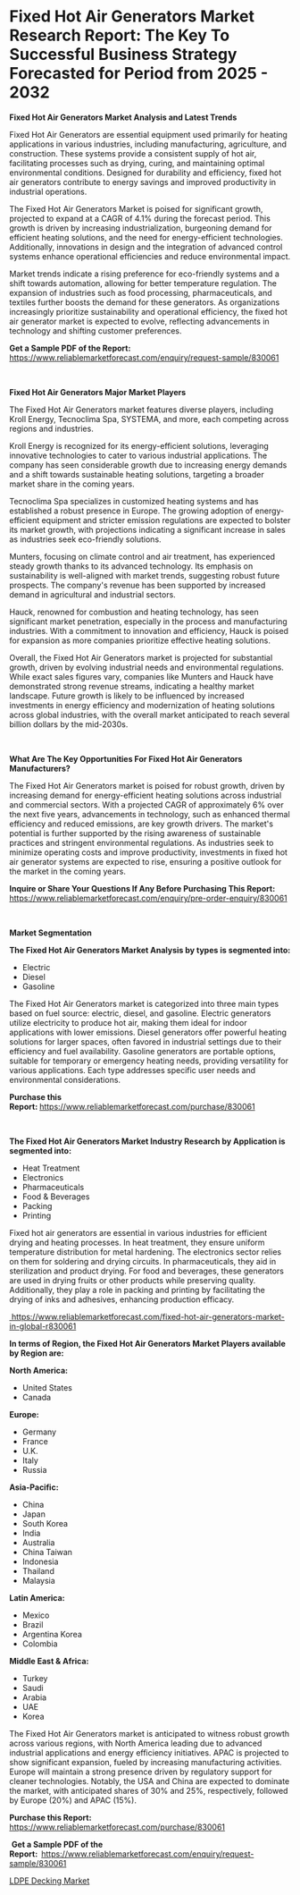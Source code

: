 <p><h1>Fixed Hot Air Generators Market Research Report: The Key To Successful Business Strategy Forecasted for Period from 2025 - 2032</h1></p><p><strong>Fixed Hot Air Generators Market Analysis and Latest Trends</strong></p>
<p><p>Fixed Hot Air Generators are essential equipment used primarily for heating applications in various industries, including manufacturing, agriculture, and construction. These systems provide a consistent supply of hot air, facilitating processes such as drying, curing, and maintaining optimal environmental conditions. Designed for durability and efficiency, fixed hot air generators contribute to energy savings and improved productivity in industrial operations.</p><p>The Fixed Hot Air Generators Market is poised for significant growth, projected to expand at a CAGR of 4.1% during the forecast period. This growth is driven by increasing industrialization, burgeoning demand for efficient heating solutions, and the need for energy-efficient technologies. Additionally, innovations in design and the integration of advanced control systems enhance operational efficiencies and reduce environmental impact.</p><p>Market trends indicate a rising preference for eco-friendly systems and a shift towards automation, allowing for better temperature regulation. The expansion of industries such as food processing, pharmaceuticals, and textiles further boosts the demand for these generators. As organizations increasingly prioritize sustainability and operational efficiency, the fixed hot air generator market is expected to evolve, reflecting advancements in technology and shifting customer preferences.</p></p>
<p><strong>Get a Sample PDF of the Report:&nbsp;</strong> <a href="https://www.reliablemarketforecast.com/enquiry/request-sample/830061?utm_campaign=2439&utm_medium=2&utm_source=Github&utm_content=ia&utm_term=25032025&utm_id=fixed-hot-air-generators">https://www.reliablemarketforecast.com/enquiry/request-sample/830061</a></p>
<p>&nbsp;</p>
<p><strong>Fixed Hot Air Generators Major Market Players</strong></p>
<p><p>The Fixed Hot Air Generators market features diverse players, including Kroll Energy, Tecnoclima Spa, SYSTEMA, and more, each competing across regions and industries. </p><p>Kroll Energy is recognized for its energy-efficient solutions, leveraging innovative technologies to cater to various industrial applications. The company has seen considerable growth due to increasing energy demands and a shift towards sustainable heating solutions, targeting a broader market share in the coming years.</p><p>Tecnoclima Spa specializes in customized heating systems and has established a robust presence in Europe. The growing adoption of energy-efficient equipment and stricter emission regulations are expected to bolster its market growth, with projections indicating a significant increase in sales as industries seek eco-friendly solutions.</p><p>Munters, focusing on climate control and air treatment, has experienced steady growth thanks to its advanced technology. Its emphasis on sustainability is well-aligned with market trends, suggesting robust future prospects. The company's revenue has been supported by increased demand in agricultural and industrial sectors.</p><p>Hauck, renowned for combustion and heating technology, has seen significant market penetration, especially in the process and manufacturing industries. With a commitment to innovation and efficiency, Hauck is poised for expansion as more companies prioritize effective heating solutions.</p><p>Overall, the Fixed Hot Air Generators market is projected for substantial growth, driven by evolving industrial needs and environmental regulations. While exact sales figures vary, companies like Munters and Hauck have demonstrated strong revenue streams, indicating a healthy market landscape. Future growth is likely to be influenced by increased investments in energy efficiency and modernization of heating solutions across global industries, with the overall market anticipated to reach several billion dollars by the mid-2030s.</p></p>
<p>&nbsp;</p>
<p><strong>What Are The Key Opportunities For Fixed Hot Air Generators Manufacturers?</strong></p>
<p><p>The Fixed Hot Air Generators market is poised for robust growth, driven by increasing demand for energy-efficient heating solutions across industrial and commercial sectors. With a projected CAGR of approximately 6% over the next five years, advancements in technology, such as enhanced thermal efficiency and reduced emissions, are key growth drivers. The market's potential is further supported by the rising awareness of sustainable practices and stringent environmental regulations. As industries seek to minimize operating costs and improve productivity, investments in fixed hot air generator systems are expected to rise, ensuring a positive outlook for the market in the coming years.</p></p>
<p><strong>Inquire or Share Your Questions If Any Before Purchasing This Report:</strong> <a href="https://www.reliablemarketforecast.com/enquiry/pre-order-enquiry/830061?utm_campaign=2439&utm_medium=2&utm_source=Github&utm_content=ia&utm_term=25032025&utm_id=fixed-hot-air-generators">https://www.reliablemarketforecast.com/enquiry/pre-order-enquiry/830061</a></p>
<p>&nbsp;</p>
<p><strong>Market Segmentation</strong></p>
<p><strong>The Fixed Hot Air Generators Market Analysis by types is segmented into:</strong></p>
<p><ul><li>Electric</li><li>Diesel</li><li>Gasoline</li></ul></p>
<p><p>The Fixed Hot Air Generators market is categorized into three main types based on fuel source: electric, diesel, and gasoline. Electric generators utilize electricity to produce hot air, making them ideal for indoor applications with lower emissions. Diesel generators offer powerful heating solutions for larger spaces, often favored in industrial settings due to their efficiency and fuel availability. Gasoline generators are portable options, suitable for temporary or emergency heating needs, providing versatility for various applications. Each type addresses specific user needs and environmental considerations.</p></p>
<p><strong>Purchase this Report:&nbsp;</strong><a href="https://www.reliablemarketforecast.com/purchase/830061?utm_campaign=2439&utm_medium=2&utm_source=Github&utm_content=ia&utm_term=25032025&utm_id=fixed-hot-air-generators">https://www.reliablemarketforecast.com/purchase/830061</a></p>
<p>&nbsp;</p>
<p><strong>The Fixed Hot Air Generators Market Industry Research by Application is segmented into:</strong></p>
<p><ul><li>Heat Treatment</li><li>Electronics</li><li>Pharmaceuticals</li><li>Food & Beverages</li><li>Packing</li><li>Printing</li></ul></p>
<p><p>Fixed hot air generators are essential in various industries for efficient drying and heating processes. In heat treatment, they ensure uniform temperature distribution for metal hardening. The electronics sector relies on them for soldering and drying circuits. In pharmaceuticals, they aid in sterilization and product drying. For food and beverages, these generators are used in drying fruits or other products while preserving quality. Additionally, they play a role in packing and printing by facilitating the drying of inks and adhesives, enhancing production efficacy.</p></p>
<p><a href="https://www.reliablemarketforecast.com/fixed-hot-air-generators-market-in-global-r830061?utm_campaign=2439&utm_medium=2&utm_source=Github&utm_content=ia&utm_term=25032025&utm_id=fixed-hot-air-generators">&nbsp;https://www.reliablemarketforecast.com/fixed-hot-air-generators-market-in-global-r830061</a></p>
<p><strong>In terms of Region, the Fixed Hot Air Generators Market Players available by Region are:</strong></p>
<p>
    <p> <strong> North America: </strong>
        <ul>
            <li>United States</li>
            <li>Canada</li>
        </ul>
        </p> 
    <p> <strong> Europe: </strong>
        <ul>
            <li>Germany</li>
            <li>France</li>
            <li>U.K.</li>
            <li>Italy</li>
            <li>Russia</li>
        </ul>
        </p> 
    <p> <strong> Asia-Pacific: </strong>
        <ul>
            <li>China</li>
            <li>Japan</li>
            <li>South Korea</li>
            <li>India</li>
            <li>Australia</li>
            <li>China Taiwan</li>
            <li>Indonesia</li>
            <li>Thailand</li>
            <li>Malaysia</li>
        </ul>
        </p> 
    <p> <strong> Latin America: </strong>
        <ul>
            <li>Mexico</li>
            <li>Brazil</li>
            <li>Argentina Korea</li>
            <li>Colombia</li>
        </ul>
        </p> 
    <p> <strong> Middle East & Africa: </strong>
        <ul>
            <li>Turkey</li>
            <li>Saudi</li>
            <li>Arabia</li>
            <li>UAE</li>
            <li>Korea</li>
        </ul>
    </p>
    </p>
<p><p>The Fixed Hot Air Generators market is anticipated to witness robust growth across various regions, with North America leading due to advanced industrial applications and energy efficiency initiatives. APAC is projected to show significant expansion, fueled by increasing manufacturing activities. Europe will maintain a strong presence driven by regulatory support for cleaner technologies. Notably, the USA and China are expected to dominate the market, with anticipated shares of 30% and 25%, respectively, followed by Europe (20%) and APAC (15%).</p></p>
<p><strong>Purchase this Report: </strong><a href="https://www.reliablemarketforecast.com/purchase/830061?utm_campaign=2439&utm_medium=2&utm_source=Github&utm_content=ia&utm_term=25032025&utm_id=fixed-hot-air-generators">https://www.reliablemarketforecast.com/purchase/830061</a></p>
<p>&nbsp;<strong>Get a Sample PDF of the Report:&nbsp;&nbsp;</strong><a href="https://www.reliablemarketforecast.com/enquiry/request-sample/830061?utm_campaign=2439&utm_medium=2&utm_source=Github&utm_content=ia&utm_term=25032025&utm_id=fixed-hot-air-generators">https://www.reliablemarketforecast.com/enquiry/request-sample/830061</a></p>
<p><strong></strong></p>
<p><p><a href="https://github.com/mayabungard8092/Market-Research-Report-List-1/blob/main/ldpe-decking-market.md?utm_campaign=2439&utm_medium=2&utm_source=Github&utm_content=ia&utm_term=25032025&utm_id=fixed-hot-air-generators">LDPE Decking Market</a></p></p>